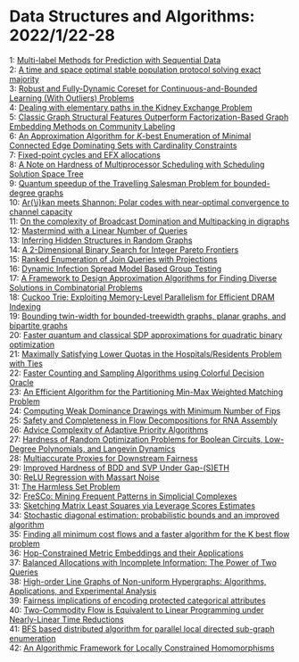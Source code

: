 # Data Structures and Algorithms: 2022/1/22-28  
1: [Multi-label Methods for Prediction with Sequential Data](https://doi.org/10.48550/arXiv.1609.08349)  
2: [A time and space optimal stable population protocol solving exact  majority](https://doi.org/10.48550/arXiv.2106.10201)  
3: [Robust and Fully-Dynamic Coreset for Continuous-and-Bounded Learning  (With Outliers) Problems](https://doi.org/10.48550/arXiv.2107.00068)  
4: [Dealing with elementary paths in the Kidney Exchange Problem](https://doi.org/10.48550/arXiv.2201.08446)  
5: [Classic Graph Structural Features Outperform Factorization-Based Graph  Embedding Methods on Community Labeling](https://doi.org/10.48550/arXiv.2201.08481)  
6: [An Approximation Algorithm for $K$-best Enumeration of Minimal Connected  Edge Dominating Sets with Cardinality Constraints](https://doi.org/10.48550/arXiv.2201.08647)  
7: [Fixed-point cycles and EFX allocations](https://doi.org/10.48550/arXiv.2201.08753)  
8: [A Note on Hardness of Multiprocessor Scheduling with Scheduling Solution  Space Tree](https://doi.org/10.48550/arXiv.2201.08788)  
9: [Quantum speedup of the Travelling Salesman Problem for bounded-degree  graphs](https://doi.org/10.48550/arXiv.1612.06203)  
10: [Ar{\i}kan meets Shannon: Polar codes with near-optimal convergence to  channel capacity](https://doi.org/10.48550/arXiv.1911.03858)  
11: [On the complexity of Broadcast Domination and Multipacking in digraphs](https://doi.org/10.48550/arXiv.2003.10570)  
12: [Mastermind with a Linear Number of Queries](https://doi.org/10.48550/arXiv.2011.05921)  
13: [Inferring Hidden Structures in Random Graphs](https://doi.org/10.48550/arXiv.2110.01901)  
14: [A 2-Dimensional Binary Search for Integer Pareto Frontiers](https://doi.org/10.48550/arXiv.2111.06101)  
15: [Ranked Enumeration of Join Queries with Projections](https://doi.org/10.48550/arXiv.2201.05566)  
16: [Dynamic Infection Spread Model Based Group Testing](https://doi.org/10.48550/arXiv.2201.08839)  
17: [A Framework to Design Approximation Algorithms for Finding Diverse  Solutions in Combinatorial Problems](https://doi.org/10.48550/arXiv.2201.08940)  
18: [Cuckoo Trie: Exploiting Memory-Level Parallelism for Efficient DRAM  Indexing](https://doi.org/10.48550/arXiv.2201.09331)  
19: [Bounding twin-width for bounded-treewidth graphs, planar graphs, and  bipartite graphs](https://doi.org/10.48550/arXiv.2201.09749)  
20: [Faster quantum and classical SDP approximations for quadratic binary  optimization](https://doi.org/10.48550/arXiv.1909.04613)  
21: [Maximally Satisfying Lower Quotas in the Hospitals/Residents Problem  with Ties](https://doi.org/10.48550/arXiv.2105.03093)  
22: [Faster Counting and Sampling Algorithms using Colorful Decision Oracle](https://doi.org/10.48550/arXiv.2201.04975)  
23: [An Efficient Algorithm for the Partitioning Min-Max Weighted Matching  Problem](https://doi.org/10.48550/arXiv.2201.10049)  
24: [Computing Weak Dominance Drawings with Minimum Number of Fips](https://doi.org/10.48550/arXiv.2201.10201)  
25: [Safety and Completeness in Flow Decompositions for RNA Assembly](https://doi.org/10.48550/arXiv.2201.10372)  
26: [Advice Complexity of Adaptive Priority Algorithms](https://doi.org/10.48550/arXiv.1910.00868)  
27: [Hardness of Random Optimization Problems for Boolean Circuits,  Low-Degree Polynomials, and Langevin Dynamics](https://doi.org/10.48550/arXiv.2004.12063)  
28: [Multiaccurate Proxies for Downstream Fairness](https://doi.org/10.48550/arXiv.2107.04423)  
29: [Improved Hardness of BDD and SVP Under Gap-(S)ETH](https://doi.org/10.48550/arXiv.2109.04025)  
30: [ReLU Regression with Massart Noise](https://doi.org/10.48550/arXiv.2109.04623)  
31: [The Harmless Set Problem](https://doi.org/10.48550/arXiv.2111.06267)  
32: [FreSCo: Mining Frequent Patterns in Simplicial Complexes](https://doi.org/10.48550/arXiv.2201.08005)  
33: [Sketching Matrix Least Squares via Leverage Scores Estimates](https://doi.org/10.48550/arXiv.2201.10638)  
34: [Stochastic diagonal estimation: probabilistic bounds and an improved  algorithm](https://doi.org/10.48550/arXiv.2201.10684)  
35: [Finding all minimum cost flows and a faster algorithm for the K best  flow problem](https://doi.org/10.48550/arXiv.2105.10225)  
36: [Hop-Constrained Metric Embeddings and their Applications](https://doi.org/10.48550/arXiv.2106.14969)  
37: [Balanced Allocations with Incomplete Information: The Power of Two  Queries](https://doi.org/10.48550/arXiv.2107.03916)  
38: [High-order Line Graphs of Non-uniform Hypergraphs: Algorithms,  Applications, and Experimental Analysis](https://doi.org/10.48550/arXiv.2201.11326)  
39: [Fairness implications of encoding protected categorical attributes](https://doi.org/10.48550/arXiv.2201.11358)  
40: [Two-Commodity Flow is Equivalent to Linear Programming under  Nearly-Linear Time Reductions](https://doi.org/10.48550/arXiv.2201.11587)  
41: [BFS based distributed algorithm for parallel local directed sub-graph  enumeration](https://doi.org/10.48550/arXiv.2201.11655)  
42: [An Algorithmic Framework for Locally Constrained Homomorphisms](https://doi.org/10.48550/arXiv.2201.11731)  
